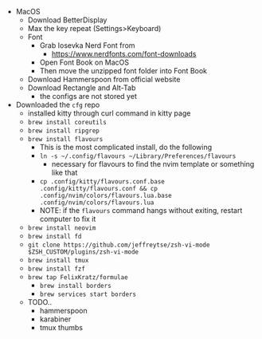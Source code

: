 - MacOS
    * Download BetterDisplay
    * Max the key repeat (Settings>Keyboard)
    * Font
	    + Grab Iosevka Nerd Font from 
		    + https://www.nerdfonts.com/font-downloads
	    + Open Font Book on MacOS
	    + Then move the unzipped font folder into Font Book
    * Download Hammerspoon from official website
    * Download Rectangle and Alt-Tab
	    + the configs are not stored yet
- Downloaded the `cfg` repo
	- installed kitty through curl command in kitty page
	- `brew install coreutils`
	- `brew install ripgrep`
	- `brew install flavours`
		- This is the most complicated install, do the following
		- `ln -s ~/.config/flavours ~/Library/Preferences/flavours`
			- necessary for flavours to find the nvim template or something like that
		- `cp .config/kitty/flavours.conf.base .config/kitty/flavours.conf && cp .config/nvim/colors/flavours.lua.base .config/nvim/colors/flavours.lua`
		- NOTE: if the `flavours` command hangs without exiting, restart computer to fix it
	- `brew install neovim`
	- `brew install fd`
	- `git clone https://github.com/jeffreytse/zsh-vi-mode $ZSH_CUSTOM/plugins/zsh-vi-mode`
	- `brew install tmux`
	- `brew install fzf`
	- `brew tap FelixKratz/formulae`
		* `brew install borders`
		* `brew services start borders`
	- TODO..
		- hammerspoon
		- karabiner
		- tmux thumbs
